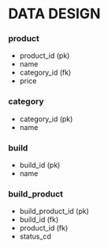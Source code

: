 # DATA DESIGN

### product

- product_id (pk)
- name
- category_id (fk)
- price

### category

- category_id (pk)
- name

### build

- build_id (pk)
- name

### build_product

- build_product_id (pk)
- build_id (fk)
- product_id (fk)
- status_cd